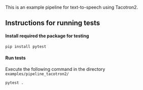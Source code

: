 This is an example pipeline for text-to-speech using Tacotron2.


## Instructions for running tests

#### Install required the package for testing

```bash
pip install pytest
```

#### Run tests

Execute the following command in the directory `examples/pipeline_tacotron2/`

```bash
pytest .
```
